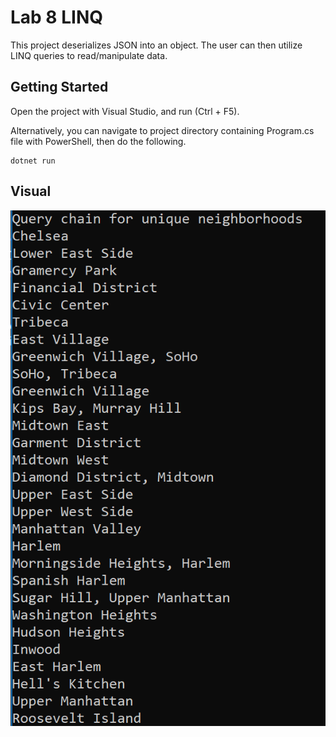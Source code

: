 # Lab 8 LINQ

This project deserializes JSON into an object. The user can then utilize LINQ queries to read/manipulate data.

## Getting Started

Open the project with Visual Studio, and run (Ctrl + F5). 

Alternatively, you can navigate to project directory containing Program.cs file with PowerShell, then do the following.

 ```
 dotnet run
 ```

 ## Visual

 ![linq](assets/linq.PNG)